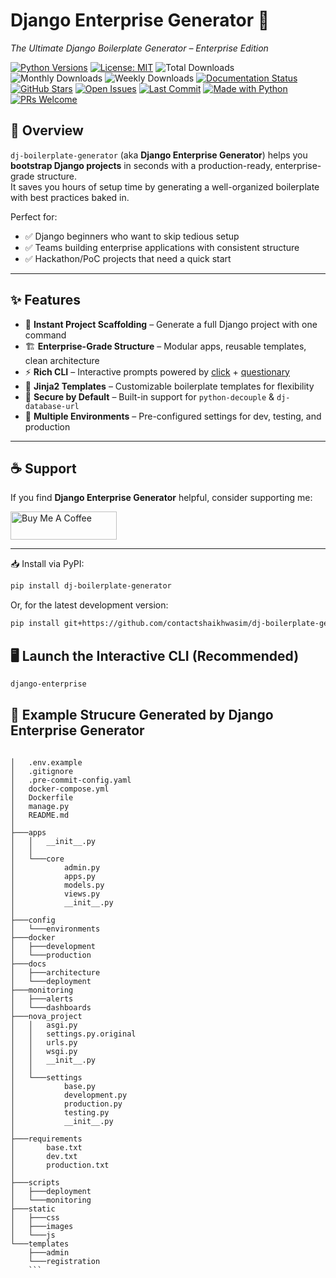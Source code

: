 # Django Enterprise Generator 🚀  
_The Ultimate Django Boilerplate Generator – Enterprise Edition_

[![Python Versions](https://img.shields.io/pypi/pyversions/dj-boilerplate-generator.svg?logo=python&logoColor=yellow)](https://pypi.org/project/dj-boilerplate-generator/)
[![License: MIT](https://img.shields.io/badge/License-MIT-green.svg)](https://github.com/contactshaikhwasim/dj-boilerplate-generator/blob/main/LICENSE)
![Total Downloads](https://static.pepy.tech/badge/dj-boilerplate-generator)
![Monthly Downloads](https://static.pepy.tech/badge/dj-boilerplate-generator/month)
![Weekly Downloads](https://static.pepy.tech/badge/dj-boilerplate-generator/week)
[![Documentation Status](https://readthedocs.org/projects/dj-boilerplate-generator/badge/?version=latest)](https://dj-boilerplate-generator.readthedocs.io/en/latest/?badge=latest)
[![GitHub Stars](https://img.shields.io/github/stars/contactshaikhwasim/dj-boilerplate-generator?style=flat&logo=github)](https://github.com/contactshaikhwasim/dj-boilerplate-generator/stargazers)
[![Open Issues](https://img.shields.io/github/issues/contactshaikhwasim/dj-boilerplate-generator?logo=github)](https://github.com/contactshaikhwasim/dj-boilerplate-generator/issues)
[![Last Commit](https://img.shields.io/github/last-commit/contactshaikhwasim/dj-boilerplate-generator?logo=git)](https://github.com/contactshaikhwasim/dj-boilerplate-generator/commits/main)
[![Made with Python](https://img.shields.io/badge/Made%20with-Python-blue?logo=python)]()
[![PRs Welcome](https://img.shields.io/badge/PRs-welcome-brightgreen.svg)](https://github.com/contactshaikhwasim/dj-boilerplate-generator/pulls)

## 📌 Overview
`dj-boilerplate-generator` (aka **Django Enterprise Generator**) helps you **bootstrap Django projects** in seconds with a production-ready, enterprise-grade structure.  
It saves you hours of setup time by generating a well-organized boilerplate with best practices baked in.

Perfect for:
- ✅ Django beginners who want to skip tedious setup  
- ✅ Teams building enterprise applications with consistent structure  
- ✅ Hackathon/PoC projects that need a quick start  

---

## ✨ Features
- 🚀 **Instant Project Scaffolding** – Generate a full Django project with one command  
- 🏗 **Enterprise-Grade Structure** – Modular apps, reusable templates, clean architecture  
- ⚡ **Rich CLI** – Interactive prompts powered by [click](https://palletsprojects.com/p/click/) + [questionary](https://github.com/tmbo/questionary)  
- 🎨 **Jinja2 Templates** – Customizable boilerplate templates for flexibility  
- 🔑 **Secure by Default** – Built-in support for `python-decouple` & `dj-database-url`  
- 📂 **Multiple Environments** – Pre-configured settings for dev, testing, and production  

---
## ☕ Support  

If you find **Django Enterprise Generator** helpful, consider supporting me:  

<a href="https://www.buymeacoffee.com/wasimshaikh" target="_blank">
  <img src="https://cdn.buymeacoffee.com/buttons/v2/default-yellow.png" alt="Buy Me A Coffee" height="45" width="170">
</a>

---

📥 Install via PyPI:
```bash
pip install dj-boilerplate-generator
```
Or, for the latest development version:
```bash
pip install git+https://github.com/contactshaikhwasim/dj-boilerplate-generator.git
```



## 🖥️ Launch the Interactive CLI (Recommended)
```bash
django-enterprise
```
## 🧬 Example Strucure Generated by Django Enterprise Generator

```

│   .env.example
│   .gitignore
│   .pre-commit-config.yaml
│   docker-compose.yml
│   Dockerfile
│   manage.py
│   README.md
│
├───apps
│   │   __init__.py
│   │
│   └───core
│           admin.py
│           apps.py
│           models.py
│           views.py
│           __init__.py
│
├───config
│   └───environments
├───docker
│   ├───development
│   └───production
├───docs
│   ├───architecture
│   └───deployment
├───monitoring
│   ├───alerts
│   └───dashboards
├───nova_project
│   │   asgi.py
│   │   settings.py.original
│   │   urls.py
│   │   wsgi.py
│   │   __init__.py
│   │
│   └───settings
│           base.py
│           development.py
│           production.py
│           testing.py
│           __init__.py
│
├───requirements
│       base.txt
│       dev.txt
│       production.txt
│
├───scripts
│   ├───deployment
│   └───monitoring
├───static
│   ├───css
│   ├───images
│   └───js
└───templates
    ├───admin
    └───registration
    ```